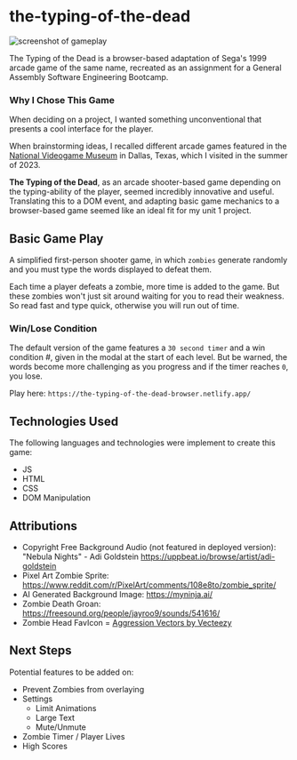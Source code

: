 # the-typing-of-the-dead
![screenshot of gameplay](./assets/hero.png)

The Typing of the Dead is a browser-based adaptation of Sega's 1999 arcade game of the same name, recreated as an assignment for a General Assembly Software Engineering Bootcamp. 

### Why I Chose This Game

When deciding on a project, I wanted something unconventional that presents a cool interface for the player. 

When brainstorming ideas, I recalled different arcade games featured in the [National Videogame Museum](https://nvmusa.org/) in Dallas, Texas, which I visited in the summer of 2023. 

**The Typing of the Dead**, as an arcade shooter-based game depending on the typing-ability of the player, seemed incredibly innovative and useful. Translating this to a DOM event, and adapting basic game mechanics to a browser-based game seemed like an ideal fit for my unit 1 project. 

## Basic Game Play
A simplified first-person shooter game, in which `zombies` generate randomly and you must type the words displayed to defeat them. 

Each time a player defeats a zombie, more time is added to the game. But these zombies won't just sit around waiting for you to read their weakness. So read fast and type quick, otherwise you will run out of time.

### Win/Lose Condition
The default version of the game features a `30 second timer` and a win condition #, given in the modal at the start of each level. But be warned, the words become more challenging as you progress and if the timer reaches `0`, you lose.

Play here: `https://the-typing-of-the-dead-browser.netlify.app/`

## Technologies Used
The following languages and technologies were implement to create this game: 
* JS
* HTML
* CSS
* DOM Manipulation

## Attributions
* Copyright Free Background Audio (not featured in deployed version): "Nebula Nights" - Adi Goldstein https://uppbeat.io/browse/artist/adi-goldstein 
* Pixel Art Zombie Sprite: https://www.reddit.com/r/PixelArt/comments/108e8to/zombie_sprite/
* AI Generated Background Image: https://myninja.ai/ 
* Zombie Death Groan: https://freesound.org/people/jayroo9/sounds/541616/ 
* Zombie Head FavIcon = <a href="https://www.vecteezy.com/free-vector/aggression">Aggression Vectors by Vecteezy</a>


## Next Steps
Potential features to be added on:
* Prevent Zombies from overlaying
* Settings
    * Limit Animations
    * Large Text
    * Mute/Unmute
* Zombie Timer / Player Lives
* High Scores